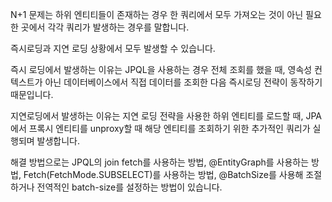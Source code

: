 N+1 문제는 하위 엔티티들이 존재하는 경우 한 쿼리에서 모두 가져오는 것이 아닌 필요한 곳에서 각각 쿼리가 발생하는 경우를 말합니다.

즉시로딩과 지연 로딩 상황에서 모두 발생할 수 있습니다.

즉시 로딩에서 발생하는 이유는 JPQL을 사용하는 경우 전체 조회를 했을 때, 영속성 컨텍스트가 아닌 데이터베이스에서 직접 데이터를 조회한 다음 즉시로딩 전략이 동작하기 때문입니다.

지연로딩에서 발생하는 이유는 지연 로딩 전략을 사용한 하위 엔티티를 로드할 때, JPA에서 프록시 엔티티를 unproxy할 때 해당 엔티티를 조회하기 위한 추가적인 쿼리가 실행되며 발생합니다.

해결 방법으로는 JPQL의 join fetch를 사용하는 방법, @EntityGraph를 사용하는 방법, Fetch(FetchMode.SUBSELECT)를 사용하는 방법, @BatchSize를 사용해 조절하거나 전역적인 batch-size를 설정하는 방법이 있습니다.